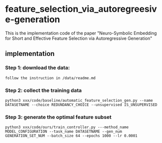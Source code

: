 # feature_selection_via_autoregreesive-generation
This is the implementation code of the paper "Neuro-Symbolic Embedding for Short and Effective Feature Selection via Autoregressive Generation"

## implementation
### Step 1: download the data: 
```
follow the instruction in /data/readme.md
```

### Step 2: collect the training data
```
python3 xxx/code/baseline/automatic_feature_selection_gen.py --name DATASETNAME --choice REDUNDANCY_CHOICE --unsupervised IS_UNSUPERVISED
```
### Step 3: generate the optimal feature subset
```
python3 xxx/code/ours/train_controller.py ---method_name MODEL_CONFIGURATION --task_name DATASETNAME --gen_num GENERATION_SET_NUM --batch_size 64 --epochs 1000 --lr 0.0001
```
